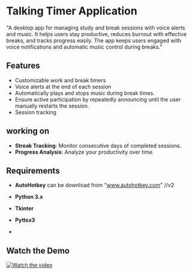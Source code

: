 # Talking Timer Application

"A desktop app for managing study and break sessions with voice alerts and music.
It helps users stay productive, reduces burnout with effective breaks, and tracks progress easily. 
The app keeps users engaged with voice notifications and automatic music control during breaks."

## Features

- Customizable work and break timers
- Voice alerts at the end of each session
- Automatically plays and stops music during break times.
- Ensure active participation by repeatedly announcing until the user manually restarts the session.
- Session tracking


## working on 
- **Streak Tracking**: Monitor consecutive days of completed sessions.
- **Progress Analysis**: Analyze your productivity over time.

## Requirements

- **AutoHotkey** can be download from "www.autohotkey.com" //v2
  
- **Python 3.x**
- **Tkinter**
- **Pyttsx3**
- 
## Watch the Demo

[![Watch the video](https://img.youtube.com/vi/Y7_T-ADH60Y.jpg)](https://www.youtube.com/watch?v=Y7_T-ADH60Y)

